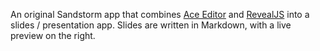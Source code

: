 An original Sandstorm app that combines [Ace Editor](https://github.com/ajaxorg/ace/)and [RevealJS](https://github.com/hakimel/reveal.js) into a slides / presentation app.Slides are written in Markdown, with a live preview on the right.
